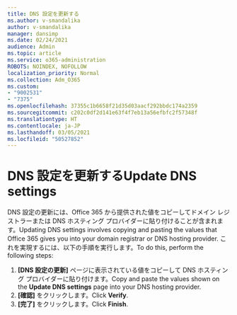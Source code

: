 ```yaml
---
title: DNS 設定を更新する
ms.author: v-smandalika
author: v-smandalika
manager: dansimp
ms.date: 02/24/2021
audience: Admin
ms.topic: article
ms.service: o365-administration
ROBOTS: NOINDEX, NOFOLLOW
localization_priority: Normal
ms.collection: Adm_O365
ms.custom:
- "9002531"
- "7375"
ms.openlocfilehash: 37355c1b6658f21d35d03aacf292bbdc174a2359
ms.sourcegitcommit: c202c0df2d141e63f4f7eb13a56efbfc2f57348f
ms.translationtype: HT
ms.contentlocale: ja-JP
ms.lasthandoff: 03/05/2021
ms.locfileid: "50527852"
---
```

# <a name="update-dns-settings"></a><span data-ttu-id="e97b3-102">DNS 設定を更新する</span><span class="sxs-lookup"><span data-stu-id="e97b3-102">Update DNS settings</span></span>

<span data-ttu-id="e97b3-103">DNS 設定の更新には、Office 365 から提供された値をコピーしてドメイン レジストラーまたは DNS ホスティング プロバイダーに貼り付けることが含まれます。</span><span class="sxs-lookup"><span data-stu-id="e97b3-103">Updating DNS settings involves copying and pasting the values that Office 365 gives you into your domain registrar or DNS hosting provider.</span></span> <span data-ttu-id="e97b3-104">これを実現するには、以下の手順を実行します。</span><span class="sxs-lookup"><span data-stu-id="e97b3-104">To do this, perform the following steps:</span></span>

1. <span data-ttu-id="e97b3-105">**[DNS 設定の更新]** ページに表示されている値をコピーして DNS ホスティング プロバイダーに貼り付けます。</span><span class="sxs-lookup"><span data-stu-id="e97b3-105">Copy and paste the values shown on the **Update DNS settings** page into your DNS hosting provider.</span></span>
2. <span data-ttu-id="e97b3-106">**[確認]** をクリックします。</span><span class="sxs-lookup"><span data-stu-id="e97b3-106">Click **Verify**.</span></span>
3. <span data-ttu-id="e97b3-107">**[完了]** をクリックします。</span><span class="sxs-lookup"><span data-stu-id="e97b3-107">Click **Finish**.</span></span>